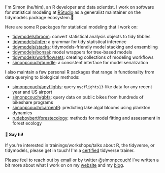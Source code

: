 I'm Simon (he/him), an R developer and data scientist. I work on software for statistical modeling at [RStudio](https://github.com/rstudio) as a generalist maintainer on the tidymodels package ecosystem.🐛

Here are some R packages for statistical modeling that I work on:  

- [tidymodels/broom](https://github.com/tidymodels/broom): convert statistical analysis objects to tidy tibbles
- [tidymodels/infer](https://github.com/tidymodels/infer): a grammar for tidy statistical inference
- [tidymodels/stacks](https://github.com/tidymodels/stacks): tidymodels-friendly model stacking and ensembling
- [tidymodels/bonsai](https://github.com/tidymodels/bonsai): model wrappers for tree-based models
- [tidymodels/workflowsets](https://github.com/tidymodels/workflowsets): creating collections of modeling workflows
- [simonpcouch/bundle](https://github.com/simonpcouch/bundle): a consistent interface for model serialization

I also maintain a few personal R packages that range in functionality from data querying to biological methods:

- [simonpcouch/anyflights](https://github.com/simonpcouch/anyflights): query `nycflights13`-like data for any recent year and US airport
- [simonpcouch/gbfs](https://github.com/simonpcouch/gbfs): query data on public bikes from hundreds of bikeshare programs
- [simonpcouch/carpentR](https://github.com/simonpcouch/carpentR): predicting lake algal blooms using plankton dynamics
- [rudeboybert/forestecology](https://github.com/rudeboybert/forestecology): methods for model fitting and assessment in forest ecology

#### 🐥 Say hi!

If you're interested in trainings/workshops/talks about R, the tidyverse, or tidymodels, please get in touch! I'm a [certified](https://education.rstudio.com/trainers/people/couch+simon/) tidyverse trainer.

Please feel to reach out [by email](mailto:simonpatrickcouch@gmail.com) or by twitter [@simonpcouch](https://twitter.com/simonpcouch)! I've written a bit more about what I work on on my [website](https://simonpcouch.com) and my [blog](https://blog.simonpcouch.com/).

